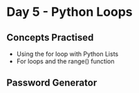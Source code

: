 <h1>Day 5 - Python Loops</h1>
<h2>Concepts Practised</h2>
<ul><li>Using the for loop with Python Lists</li>
<li>For loops and the range() function</li></ul>
<h2>Password Generator</h2>
